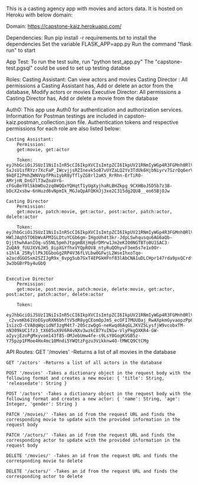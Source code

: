 This is a casting agency app with movies and actors data. It is hosted on Heroku with below domain:

Domain:  https://capstone-kaiz.herokuapp.com/

Dependencies:
    Run pip install -r requirements.txt to install the dependencies Set the variable FLASK_APP=app.py Run the command "flask run" to start

App Test:
    To run the test suite, run "python test_app.py"
    The "capstone-test.pgsql" could be used to set up testing databse

Roles:
    Casting Assistant: 
        Can view actors and movies
    Casting Director : 
        All permissions a Casting Assistant has, Add or delete an     actor from the database, Modify actors or movies
    Executive Director: 
        All permissions a Casting Director has, Add or delete a movie from the database

Auth0:
    This app use Auth0 for authentication and authorization services. Information for Postman testings are included in capston-kaiz.postman_collection.json file. Authentication tokens and respective permissions for each role are also listed below: 

    Casting Assistant:
        Permission: 
        get:movie, get:actor
        
        Token: eyJhbGciOiJSUzI1NiIsInR5cCI6IkpXVCIsImtpZCI6IkpUV21RNmIyWGp4R3FGMnh0RlVNQyJ9.eyJpc3MiOiJodHRwczovL2NhcHN0b25lLWt6LmF1dGgwLmNvbS8iLCJzdWIiOiJhdXRoMHw1ZTk1ZDM4N2QzMTBkODBjMGY1MzgyMmIiLCJhdWQiOiJjYXBzdG9uZSIsImlhdCI6MTU4Njg5NzEyNSwiZXhwIjoxNTg2OTgzNTI1LCJhenAiOiJtcjlBbUM5N05UeUMxMzc2VTVOYjBHc1VrckxRanNEVCIsInNjb3BlIjoiIiwicGVybWlzc2lvbnMiOlsiZ2V0OmFjdG9yIiwiZ2V0Om1vdmllIl19.p5IExGDmS2y5jhTgIX0yZNKl9VQ8zpuAyDbs9neH1qQhQ4SzVfdBfsIwxfcNWUEmnExDwH-SxJsU1sfRYzr7XcFaP_IWcvjjsRZInevk5o87vUYZaLQ2Yv3TdUk6HjbNiyrv7SzrQq6erV-9kQFI2PmhZWNVVpfPRu1ybR8yTflyZG8rl2aK5_RrRhn-ErTiRO-AMrjnN_DnG7lT3wZoaVrG-cFGuBeY0lSkbWOu2zq0WQQxYQHqtT1yUgXyjhaRLBHZkpg_9CXHBoJ5D5b7z3B-bDcX2xsbw-6nHuzd6vNpmIk_MGJaQpAFQKHJj3xe2C315dg2QU8__eo65BjOJw

    Casting Director
        Permission: 
        get:movie, patch:movie, get:actor, post:actor, patch:actor, delete:actor
        
        Token: eyJhbGciOiJSUzI1NiIsInR5cCI6IkpXVCIsImtpZCI6IkpUV21RNmIyWGp4R3FGMnh0RlVNQyJ9.eyJpc3MiOiJodHRwczovL2NhcHN0b25lLWt6LmF1dGgwLmNvbS8iLCJzdWIiOiJhdXRoMHw1ZTk1ZDNiYTRhZDdiYjBjMTA2MThiMjciLCJhdWQiOiJjYXBzdG9uZSIsImlhdCI6MTU4Njg5Njc3NSwiZXhwIjoxNTg2OTgzMTc1LCJhenAiOiJtcjlBbUM5N05UeUMxMzc2VTVOYjBHc1VrckxRanNEVCIsInNjb3BlIjoiIiwicGVybWlzc2lvbnMiOlsiZGVsZXRlOmFjdG9yIiwiZ2V0OmFjdG9yIiwiZ2V0Om1vdmllIiwicGF0Y2g6YWN0b3IiLCJwYXRjaDptb3ZpZSIsInBvc3Q6YWN0b3IiXX0.NS0acLx-HWlJAqh5TO6bWvAPMIGLDtuYCGb6gm-IHgoUh4t3kr-JdpLSwhqusqu6AG6aQb-OjjthwhAanIOq-u55NL5pmhJtpgmBXjHq6rDMrw1Jm2eKIO0NGTBTo0U1SAC3-ZuQA9_fUUJXV6JH5_8ipXGYfhxVYQpROV8_ntyRuQOhyvF3em5s7e1x0Or-s1hlA_25RyllPkJEGboGg2RP4V36fLVLbw0GFwjL2WseIhxoTqo-a2acdGGOSxm2SZIJgR9x_8vpg5ub7GxT4EPGkHFnf83lAbCNA1uDLCHpr147rda9pxQCrdfss_lZefUNj1-3w3bGBrPby4uGbQ


    Executive Director
        Permission: 
        get:movie, post:movie, patch:movie, delete:movie, get:actor, post:actor, patch:actor, delete:actor
        
        Token:
        eyJhbGciOiJSUzI1NiIsInR5cCI6IkpXVCIsImtpZCI6IkpUV21RNmIyWGp4R3FGMnh0RlVNQyJ9.eyJpc3MiOiJodHRwczovL2NhcHN0b25lLWt6LmF1dGgwLmNvbS8iLCJzdWIiOiJhdXRoMHw1ZTk1ZDNlZjI5YWIzYzBjMTA1NDA2ODIiLCJhdWQiOiJjYXBzdG9uZSIsImlhdCI6MTU4Njg5Njk5NywiZXhwIjoxNTg2OTgzMzk3LCJhenAiOiJtcjlBbUM5N05UeUMxMzc2VTVOYjBHc1VrckxRanNEVCIsInNjb3BlIjoiIiwicGVybWlzc2lvbnMiOlsiZGVsZXRlOmFjdG9yIiwiZGVsZXRlOm1vdmllIiwiZ2V0OmFjdG9yIiwiZ2V0Om1vdmllIiwicGF0Y2g6YWN0b3IiLCJwYXRjaDptb3ZpZSIsInBvc3Q6YWN0b3IiLCJwb3N0Om1vdmllIl19.u_1qkOQTA8K3s1eQ1OuABha-_c2vvmKb61VoEGyoRXN6bhftV5dR8ygCEomOpJmS_ecOFI7MUUDaj_RwAXpkmGyvaopzPpGyyuL5pP35PHaNiL-1sizcD-CVA8qWqcidNf3zgM4t7-205czwQgG-neKwqd6AqGLJKVZ5LysfjW9vcobxTM-nN309kUC1fz3_tX605uX9V6R4vNXv3wzkCB7YuIN1w-VlyPkgOXKR4-GW-aIyvjEzoPgMxyvom143f85-OMJebUmw4fe-s9LsY0GogKVGB5z-Y75pzp1FMoe4Hx4mc10Mndi5YWQtzFgzu3Vikknw4O-tMWCQ9CtCMg

API Routes:
    GET '/movies' -Returns a list of all movies in the database

    GET '/actors' -Returns a list of all actors in the database

    POST '/movies' -Takes a dictionary object in the request body with the following format and creates a new movie: { 'title': String, 'releasedate': String }

    POST '/actors' -Takes a dictionary object in the request body with the following format and creates a new actor: { 'name': String, 'age': Integer, 'gender': String }

    PATCH '/movies/' -Takes an id from the request URL and finds the corresponding movie to update with the provided information in the request body

    PATCH '/actors/' -Takes an id from the request URL and finds the corresponding actor to update with the provided information in the request body

    DELETE '/movies/' -Takes an id from the request URL and finds the corresponding movie to delete

    DELETE '/actors/' -Takes an id from the request URL and finds the corresponding actor to delete
